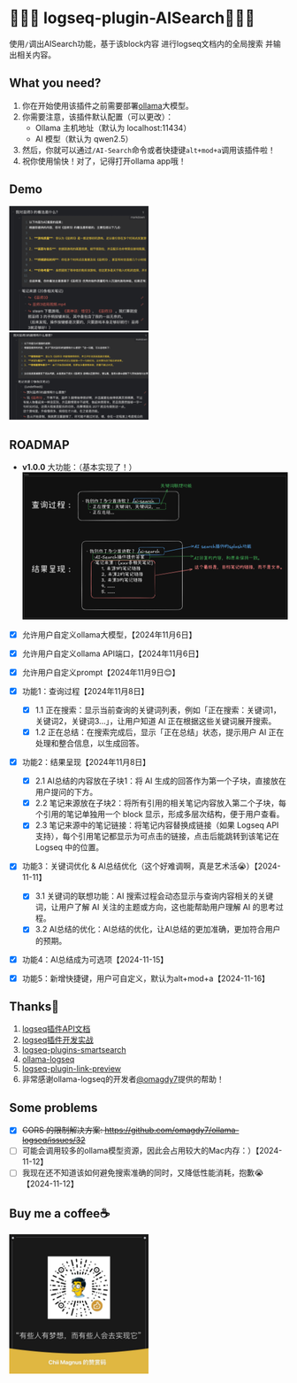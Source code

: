 # 🎉🎉🎉 logseq-plugin-AISearch💫💫💫

使用`/`调出AISearch功能，基于该block内容 进行logseq文档内的全局搜索 并输出相关内容。


## What you need?
1. 你在开始使用该插件之前需要部署[ollama](https://ollama.com/)大模型。
2. 你需要注意，该插件默认配置（可以更改）：
   - Ollama 主机地址（默认为 localhost:11434）
   - AI 模型（默认为 qwen2.5）
3. 然后，你就可以通过`/AI-Search`命令或者快捷键`alt+mod+a`调用该插件啦！
4. 祝你使用愉快！对了，记得打开ollama app哦！


## Demo
<img src="public/demo1.png" style="width: 50%;">
<img src="public/demo2.png" style="width: 50%;">


## ROADMAP
- **v1.0.0** 大功能：（基本实现了！）
   <img src="public/v1.0-AIsearch插件设计.png" style="width: 100%;">

- [x] 允许用户自定义ollama大模型，【2024年11月6日】
- [x] 允许用户自定义ollama API端口，【2024年11月6日】
- [x] 允许用户自定义prompt【2024年11月9日😊】

- [x] 功能1：查询过程【2024年11月8日】
  - [x] 1.1 正在搜索：显示当前查询的关键词列表，例如「正在搜索：关键词1，关键词2，关键词3…」，让用户知道 AI 正在根据这些关键词展开搜索。
  - [x] 1.2 正在总结：在搜索完成后，显示「正在总结」状态，提示用户 AI 正在处理和整合信息，以生成回答。

- [x] 功能2：结果呈现【2024年11月8日】
  - [x] 2.1 AI总结的内容放在子块1：将 AI 生成的回答作为第一个子块，直接放在用户提问的下方。
  - [x] 2.2 笔记来源放在子块2：将所有引用的相关笔记内容放入第二个子块，每个引用的笔记单独用一个 block 显示，形成多层次结构，便于用户查看。
  - [x] 2.3 笔记来源中的笔记链接：将笔记内容替换成链接（如果 Logseq API 支持），每个引用笔记都显示为可点击的链接，点击后能跳转到该笔记在 Logseq 中的位置。

- [x] 功能3：关键词优化 & AI总结优化（这个好难调啊，真是艺术活😭）【2024-11-11】
  - [x] 3.1 关键词的联想功能：AI 搜索过程会动态显示与查询内容相关的关键词，让用户了解 AI 关注的主题或方向，这也能帮助用户理解 AI 的思考过程。
  - [x] 3.2 AI总结的优化：AI总结的优化，让AI总结的更加准确，更加符合用户的预期。

- [x] 功能4：AI总结成为可选项【2024-11-15】
- [x] 功能5：新增快捷键，用户可自定义，默认为alt+mod+a【2024-11-16】

## Thanks🙏
1. [logseq插件API文档](https://plugins-doc.logseq.com/)
2. [logseq插件开发实战](https://correctroad.gitbook.io/logseq-plugins-in-action/chapter-1/make-logseq-plugins-support-settings)
3. [logseq-plugins-smartsearch](https://github.com/sethyuan/logseq-plugin-smartsearch)
4. [ollama-logseq](https://github.com/omagdy7/ollama-logseq)
5. [logseq-plugin-link-preview](https://github.com/pengx17/logseq-plugin-link-preview)
6. 非常感谢ollama-logseq的开发者[@omagdy7](https://github.com/omagdy7)提供的帮助！

<!-- 1. [farfalle](https://github.com/rashadphz/farfalle)
2. [FreeAskInternet](https://github.com/nashsu/FreeAskInternet)
3. [search_with_ai](https://github.com/yokingma/search_with_ai) -->


## Some problems
- [x] ~~CORS 的限制解决方案: https://github.com/omagdy7/ollama-logseq/issues/32~~
- [ ] 可能会调用较多的ollama模型资源，因此会占用较大的Mac内存：）【2024-11-12】
- [ ] 我现在还不知道该如何避免搜索准确的同时，又降低性能消耗，抱歉😭【2024-11-12】

## Buy me a coffee☕️
<img src="public/buymeacoffee.jpg" style="width: 50%;">
